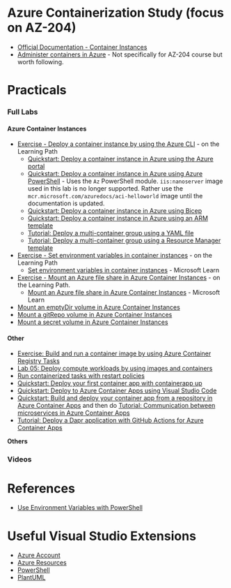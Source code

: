 # Azure Containerization Study (focus on AZ-204)

- [Official Documentation - Container Instances](https://learn.microsoft.com/en-us/azure/container-instances/container-instances-overview)
- [Administer containers in Azure](https://learn.microsoft.com/en-us/training/paths/administer-containers-in-azure/) - Not specifically for AZ-204 course but worth following.

# Practicals

### Full Labs

#### Azure Container Instances
- [Exercise - Deploy a container instance by using the Azure CLI](https://learn.microsoft.com/en-us/training/modules/create-run-container-images-azure-container-instances/3-run-azure-container-instances-cloud-shell) - on the Learning Path
    - [Quickstart: Deploy a container instance in Azure using the Azure portal](https://learn.microsoft.com/en-us/azure/container-instances/container-instances-quickstart-portal)
    - [Quickstart: Deploy a container instance in Azure using Azure PowerShell](https://learn.microsoft.com/en-us/azure/container-instances/container-instances-quickstart-powershell) - Uses the `Az` PowerShell module. `iis:nanoserver` image used in this lab is no longer supported. Rather use the `mcr.microsoft.com/azuredocs/aci-helloworld` image until the documentation is updated.
    - [Quickstart: Deploy a container instance in Azure using Bicep](https://learn.microsoft.com/en-us/azure/container-instances/container-instances-quickstart-bicep?tabs=CLI)
    - [Quickstart: Deploy a container instance in Azure using an ARM template](https://learn.microsoft.com/en-us/azure/container-instances/container-instances-quickstart-template)
    - [Tutorial: Deploy a multi-container group using a YAML file](https://learn.microsoft.com/en-us/azure/container-instances/container-instances-multi-container-yaml)
    - [Tutorial: Deploy a multi-container group using a Resource Manager template](https://learn.microsoft.com/en-us/azure/container-instances/container-instances-multi-container-group)
- [Exercise - Set environment variables in container instances](https://learn.microsoft.com/en-us/training/modules/create-run-container-images-azure-container-instances/5-set-environment-variables-azure-container-instances) - on the Learning Path
    - [Set environment variables in container instances](https://learn.microsoft.com/en-us/azure/container-instances/container-instances-environment-variables) - Microsoft Learn
- [Exercise - Mount an Azure file share in Azure Container Instances](https://learn.microsoft.com/en-us/training/modules/create-run-container-images-azure-container-instances/6-mount-azure-file-share-azure-container-instances) - on the Learning Path.
    - [Mount an Azure file share in Azure Container Instances](https://learn.microsoft.com/en-us/azure/container-instances/container-instances-volume-azure-files) - Microsoft Learn
- [Mount an emptyDir volume in Azure Container Instances](https://learn.microsoft.com/en-us/azure/container-instances/container-instances-volume-emptydir)
- [Mount a gitRepo volume in Azure Container Instances](https://learn.microsoft.com/en-us/azure/container-instances/container-instances-volume-gitrepo)
- [Mount a secret volume in Azure Container Instances](https://learn.microsoft.com/en-us/azure/container-instances/container-instances-volume-secret)

#### Other
- [Exercise: Build and run a container image by using Azure Container Registry Tasks](https://learn.microsoft.com/en-us/training/modules/publish-container-image-to-azure-container-registry/6-build-run-image-azure-container-registry)
- [Lab 05: Deploy compute workloads by using images and containers](https://microsoftlearning.github.io/AZ-204-DevelopingSolutionsforMicrosoftAzure/Instructions/Labs/AZ-204_lab_05.html)
- [Run containerized tasks with restart policies](https://learn.microsoft.com/en-us/training/modules/create-run-container-images-azure-container-instances/4-run-containerized-tasks-restart-policies)
- [Quickstart: Deploy your first container app with containerapp up](https://learn.microsoft.com/en-us/azure/container-apps/get-started?tabs%3Dbash)
- [Quickstart: Deploy to Azure Container Apps using Visual Studio Code](https://learn.microsoft.com/en-us/azure/container-apps/deploy-visual-studio-code?source%3Drecommendations)
- [Quickstart: Build and deploy your container app from a repository in Azure Container Apps](https://learn.microsoft.com/en-us/azure/container-apps/quickstart-code-to-cloud?tabs%3Dbash%2Ccsharp%26pivots%3Dgithub-build) and then do [Tutorial: Communication between microservices in Azure Container Apps](https://learn.microsoft.com/en-us/azure/container-apps/communicate-between-microservices?source%3Drecommendations%26tabs%3Dbash%26pivots%3Dacr-remote)
- [Tutorial: Deploy a Dapr application with GitHub Actions for Azure Container Apps](https://learn.microsoft.com/en-us/azure/container-apps/dapr-github-actions?source%3Drecommendations%26tabs%3Dazure-cli)

**Others**


### Videos

# References

- [Use Environment Variables with PowerShell](https://learn.microsoft.com/en-us/powershell/module/microsoft.powershell.core/about/about_environment_variables?view=powershell-7.3)

# Useful Visual Studio Extensions

- [Azure Account](https://marketplace.visualstudio.com/items?itemName=ms-vscode.azure-account)
- [Azure Resources](https://marketplace.visualstudio.com/items?itemName=ms-azuretools.vscode-azureresourcegroups)
- [PowerShell](https://marketplace.visualstudio.com/items?itemName=ms-vscode.PowerShell)
- [PlantUML](https://marketplace.visualstudio.com/items?itemName=jebbs.plantuml)
